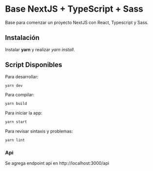 # Base NextJS + TypeScript + Sass

Base para comenzar un proyecto NextJS con React, Typescript y Sass.

## Instalación

Instalar **yarn** y realizar *yarn install*.

## Script Disponibles

Para desarrollar:

```bash
yarn dev
```

Para compilar:

```bash
yarn build
```

Para iniciar la app:

```bash
yarn start
```

Para revisar sintaxis y problemas:

```bash
yarn lint 
```

### Api

Se agrega endpoint api en http://localhost:3000/api

